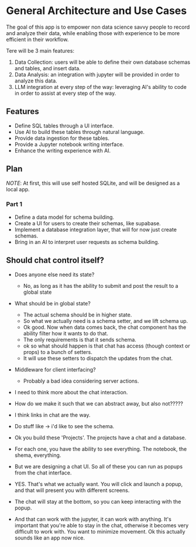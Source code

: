 # General Architecture and Use Cases

The goal of this app is to empower non data science savvy people to record and analyze their data, while enabling those with experience to be more efficient in their workflow. 

Tere will be 3 main features:

1. Data Collection: users will be able to define their own database schemas and tables, and insert data.
2. Data Analysis: an integration with jupyter will be provided in order to analyze this data. 
3. LLM integration at every step of the way: leveraging AI's ability to code in order to assist at every step of the way. 


## Features

- Define SQL tables through a UI interface. 
- Use AI to build these tables through natural language. 
- Provide data ingestion for these tables.
- Provide a Jupyter notebook writing interface.
- Enhance the writing experience with AI. 

## Plan

*NOTE*: At first, this will use self hosted SQLite, and will be designed as a local app. 

### Part 1


- Define a data model for schema building.
- Create a UI for users to create their schemas, like supabase. 
- Implement a database integration layer, that will for now just create schemas. 
- Bring in an AI to interpret user requests as schema building. 





## Should chat control itself?

- Does anyone else need its state?
    - No, as long as it has the ability to submit and post the result to a global state
- What should be in global state?
    - The actual schema should be in higher state. 
    - So what we actually need is a schema setter, and we lift schema up. 
    - Ok good. Now when data comes back, the chat component has the ability filter how it wants to do that.
    - The only requirements is that it sends schema.
    - ok so what should happen is that chat has access (though context or props) to a bunch of setters.
    - It will use these setters to dispatch the updates from the chat. 
- Middleware for client interfacing?
    - Probably a bad idea considering server actions. 



- I need to think more about the chat interaction. 
- How do we make it such that we can abstract away, but also not?????
- I think links in chat are the way. 
- Do stuff like -> i'd like to see the schema. 
- Ok you build these 'Projects'. The projects have a chat and a database. 
- For each one, you have the ability to see everything. The notebook, the shema, everything.
- But we are designing a chat UI. So all of these you can run as popups from the chat interface. 
- YES. That's what we actually want. You will click and launch a popup, and that will present you with different screens.
- The chat will stay at the bottom, so you can keep interacting with the popup. 
- And that can work with the jupyter, it can work with anything. It's important that you're able to stay in the chat, otherwise it becomes very difficult to work with. You want to minimize movement. Ok this actually sounds like an app now nice. 






